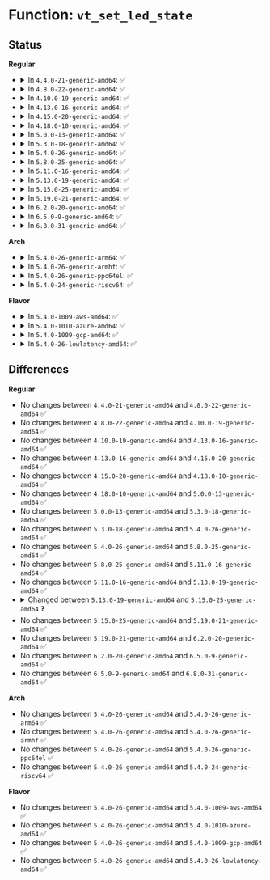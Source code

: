 # Function: <code>vt_set_led_state</code>

## Status
<b>Regular</b>
<ul>
<li>
<details>
<summary>In <code>4.4.0-21-generic-amd64</code>: ✅</summary>

```c
void vt_set_led_state(int console, int leds)
```

```json
{
  "name": "vt_set_led_state",
  "collision_type": "Unique Global",
  "inline_type": "No",
  "funcs": [
    {
      "addr": 18446744071584040656,
      "name": "vt_set_led_state",
      "external": true,
      "loc": "drivers/tty/vt/keyboard.c:1144",
      "file": "drivers/tty/vt/keyboard.c",
      "inline": "seen, unknown",
      "caller_inline": [],
      "caller_func": [
        "drivers/tty/vt/vt.c:do_con_trol"
      ]
    }
  ],
  "symbols": [
    {
      "addr": 18446744071584040656,
      "name": "vt_set_led_state",
      "section": ".text",
      "bind": "STB_GLOBAL",
      "size": 27
    }
  ]
}
```
</details>
</li>
<li>
<details>
<summary>In <code>4.8.0-22-generic-amd64</code>: ✅</summary>

```c
void vt_set_led_state(int console, int leds)
```

```json
{
  "name": "vt_set_led_state",
  "collision_type": "Unique Global",
  "inline_type": "No",
  "funcs": [
    {
      "addr": 18446744071584371328,
      "name": "vt_set_led_state",
      "external": true,
      "loc": "drivers/tty/vt/keyboard.c:1132",
      "file": "drivers/tty/vt/keyboard.c",
      "inline": "seen, unknown",
      "caller_inline": [],
      "caller_func": [
        "drivers/tty/vt/vt.c:do_con_trol"
      ]
    }
  ],
  "symbols": [
    {
      "addr": 18446744071584371328,
      "name": "vt_set_led_state",
      "section": ".text",
      "bind": "STB_GLOBAL",
      "size": 27
    }
  ]
}
```
</details>
</li>
<li>
<details>
<summary>In <code>4.10.0-19-generic-amd64</code>: ✅</summary>

```c
void vt_set_led_state(int console, int leds)
```

```json
{
  "name": "vt_set_led_state",
  "collision_type": "Unique Global",
  "inline_type": "No",
  "funcs": [
    {
      "addr": 18446744071584553168,
      "name": "vt_set_led_state",
      "external": true,
      "loc": "drivers/tty/vt/keyboard.c:1132",
      "file": "drivers/tty/vt/keyboard.c",
      "inline": "seen, unknown",
      "caller_inline": [],
      "caller_func": [
        "drivers/tty/vt/vt.c:do_con_trol"
      ]
    }
  ],
  "symbols": [
    {
      "addr": 18446744071584553168,
      "name": "vt_set_led_state",
      "section": ".text",
      "bind": "STB_GLOBAL",
      "size": 27
    }
  ]
}
```
</details>
</li>
<li>
<details>
<summary>In <code>4.13.0-16-generic-amd64</code>: ✅</summary>

```c
void vt_set_led_state(int console, int leds)
```

```json
{
  "name": "vt_set_led_state",
  "collision_type": "Unique Global",
  "inline_type": "No",
  "funcs": [
    {
      "addr": 18446744071584635248,
      "name": "vt_set_led_state",
      "external": true,
      "loc": "drivers/tty/vt/keyboard.c:1133",
      "file": "drivers/tty/vt/keyboard.c",
      "inline": "seen, unknown",
      "caller_inline": [],
      "caller_func": [
        "drivers/tty/vt/vt.c:do_con_trol"
      ]
    }
  ],
  "symbols": [
    {
      "addr": 18446744071584635248,
      "name": "vt_set_led_state",
      "section": ".text",
      "bind": "STB_GLOBAL",
      "size": 27
    }
  ]
}
```
</details>
</li>
<li>
<details>
<summary>In <code>4.15.0-20-generic-amd64</code>: ✅</summary>

```c
void vt_set_led_state(int console, int leds)
```

```json
{
  "name": "vt_set_led_state",
  "collision_type": "Unique Global",
  "inline_type": "No",
  "funcs": [
    {
      "addr": 18446744071585047664,
      "name": "vt_set_led_state",
      "external": true,
      "loc": "drivers/tty/vt/keyboard.c:1134",
      "file": "drivers/tty/vt/keyboard.c",
      "inline": "seen, unknown",
      "caller_inline": [],
      "caller_func": [
        "drivers/tty/vt/vt.c:do_con_trol"
      ]
    }
  ],
  "symbols": [
    {
      "addr": 18446744071585047664,
      "name": "vt_set_led_state",
      "section": ".text",
      "bind": "STB_GLOBAL",
      "size": 27
    }
  ]
}
```
</details>
</li>
<li>
<details>
<summary>In <code>4.18.0-10-generic-amd64</code>: ✅</summary>

```c
void vt_set_led_state(int console, int leds)
```

```json
{
  "name": "vt_set_led_state",
  "collision_type": "Unique Global",
  "inline_type": "No",
  "funcs": [
    {
      "addr": 18446744071585281776,
      "name": "vt_set_led_state",
      "external": true,
      "loc": "drivers/tty/vt/keyboard.c:1134",
      "file": "drivers/tty/vt/keyboard.c",
      "inline": "seen, unknown",
      "caller_inline": [],
      "caller_func": [
        "drivers/tty/vt/vt.c:do_con_trol"
      ]
    }
  ],
  "symbols": [
    {
      "addr": 18446744071585281776,
      "name": "vt_set_led_state",
      "section": ".text",
      "bind": "STB_GLOBAL",
      "size": 27
    }
  ]
}
```
</details>
</li>
<li>
<details>
<summary>In <code>5.0.0-13-generic-amd64</code>: ✅</summary>

```c
void vt_set_led_state(int console, int leds)
```

```json
{
  "name": "vt_set_led_state",
  "collision_type": "Unique Global",
  "inline_type": "No",
  "funcs": [
    {
      "addr": 18446744071585401776,
      "name": "vt_set_led_state",
      "external": true,
      "loc": "drivers/tty/vt/keyboard.c:1164",
      "file": "drivers/tty/vt/keyboard.c",
      "inline": "seen, unknown",
      "caller_inline": [],
      "caller_func": [
        "drivers/tty/vt/vt.c:do_con_trol"
      ]
    }
  ],
  "symbols": [
    {
      "addr": 18446744071585401776,
      "name": "vt_set_led_state",
      "section": ".text",
      "bind": "STB_GLOBAL",
      "size": 27
    }
  ]
}
```
</details>
</li>
<li>
<details>
<summary>In <code>5.3.0-18-generic-amd64</code>: ✅</summary>

```c
void vt_set_led_state(int console, int leds)
```

```json
{
  "name": "vt_set_led_state",
  "collision_type": "Unique Global",
  "inline_type": "No",
  "funcs": [
    {
      "addr": 18446744071585616032,
      "name": "vt_set_led_state",
      "external": true,
      "loc": "drivers/tty/vt/keyboard.c:1165",
      "file": "drivers/tty/vt/keyboard.c",
      "inline": "seen, unknown",
      "caller_inline": [],
      "caller_func": [
        "drivers/tty/vt/vt.c:do_con_trol"
      ]
    }
  ],
  "symbols": [
    {
      "addr": 18446744071585616032,
      "name": "vt_set_led_state",
      "section": ".text",
      "bind": "STB_GLOBAL",
      "size": 27
    }
  ]
}
```
</details>
</li>
<li>
<details>
<summary>In <code>5.4.0-26-generic-amd64</code>: ✅</summary>

```c
void vt_set_led_state(int console, int leds)
```

```json
{
  "name": "vt_set_led_state",
  "collision_type": "Unique Global",
  "inline_type": "No",
  "funcs": [
    {
      "addr": 18446744071585757200,
      "name": "vt_set_led_state",
      "external": true,
      "loc": "drivers/tty/vt/keyboard.c:1165",
      "file": "drivers/tty/vt/keyboard.c",
      "inline": "seen, unknown",
      "caller_inline": [],
      "caller_func": [
        "drivers/tty/vt/vt.c:do_con_trol"
      ]
    }
  ],
  "symbols": [
    {
      "addr": 18446744071585757200,
      "name": "vt_set_led_state",
      "section": ".text",
      "bind": "STB_GLOBAL",
      "size": 27
    }
  ]
}
```
</details>
</li>
<li>
<details>
<summary>In <code>5.8.0-25-generic-amd64</code>: ✅</summary>

```c
void vt_set_led_state(int console, int leds)
```

```json
{
  "name": "vt_set_led_state",
  "collision_type": "Unique Global",
  "inline_type": "No",
  "funcs": [
    {
      "addr": 18446744071586487008,
      "name": "vt_set_led_state",
      "external": true,
      "loc": "drivers/tty/vt/keyboard.c:1171",
      "file": "drivers/tty/vt/keyboard.c",
      "inline": "seen, unknown",
      "caller_inline": [],
      "caller_func": [
        "drivers/tty/vt/vt.c:do_con_trol"
      ]
    }
  ],
  "symbols": [
    {
      "addr": 18446744071586487008,
      "name": "vt_set_led_state",
      "section": ".text",
      "bind": "STB_GLOBAL",
      "size": 116
    }
  ]
}
```
</details>
</li>
<li>
<details>
<summary>In <code>5.11.0-16-generic-amd64</code>: ✅</summary>

```c
void vt_set_led_state(int console, int leds)
```

```json
{
  "name": "vt_set_led_state",
  "collision_type": "Unique Global",
  "inline_type": "No",
  "funcs": [
    {
      "addr": 18446744071586600896,
      "name": "vt_set_led_state",
      "external": true,
      "loc": "drivers/tty/vt/keyboard.c:1184",
      "file": "drivers/tty/vt/keyboard.c",
      "inline": "seen, unknown",
      "caller_inline": [],
      "caller_func": [
        "drivers/tty/vt/vt.c:do_con_trol"
      ]
    }
  ],
  "symbols": [
    {
      "addr": 18446744071586600896,
      "name": "vt_set_led_state",
      "section": ".text",
      "bind": "STB_GLOBAL",
      "size": 116
    }
  ]
}
```
</details>
</li>
<li>
<details>
<summary>In <code>5.13.0-19-generic-amd64</code>: ✅</summary>

```c
void vt_set_led_state(int console, int leds)
```

```json
{
  "name": "vt_set_led_state",
  "collision_type": "Unique Global",
  "inline_type": "No",
  "funcs": [
    {
      "addr": 18446744071586485264,
      "name": "vt_set_led_state",
      "external": true,
      "loc": "drivers/tty/vt/keyboard.c:1196",
      "file": "drivers/tty/vt/keyboard.c",
      "inline": "seen, unknown",
      "caller_inline": [],
      "caller_func": [
        "drivers/tty/vt/vt.c:do_con_trol"
      ]
    }
  ],
  "symbols": [
    {
      "addr": 18446744071586485264,
      "name": "vt_set_led_state",
      "section": ".text",
      "bind": "STB_GLOBAL",
      "size": 125
    }
  ]
}
```
</details>
</li>
<li>
<details>
<summary>In <code>5.15.0-25-generic-amd64</code>: ✅</summary>

```c
void vt_set_led_state(unsigned int console, int leds)
```

```json
{
  "name": "vt_set_led_state",
  "collision_type": "Unique Global",
  "inline_type": "No",
  "funcs": [
    {
      "addr": 18446744071587015088,
      "name": "vt_set_led_state",
      "external": true,
      "loc": "drivers/tty/vt/keyboard.c:1196",
      "file": "drivers/tty/vt/keyboard.c",
      "inline": "seen, unknown",
      "caller_inline": [],
      "caller_func": [
        "drivers/tty/vt/vt.c:do_con_trol"
      ]
    }
  ],
  "symbols": [
    {
      "addr": 18446744071587015088,
      "name": "vt_set_led_state",
      "section": ".text",
      "bind": "STB_GLOBAL",
      "size": 145
    }
  ]
}
```
</details>
</li>
<li>
<details>
<summary>In <code>5.19.0-21-generic-amd64</code>: ✅</summary>

```c
void vt_set_led_state(unsigned int console, int leds)
```

```json
{
  "name": "vt_set_led_state",
  "collision_type": "Unique Global",
  "inline_type": "No",
  "funcs": [
    {
      "addr": 18446744071588315328,
      "name": "vt_set_led_state",
      "external": true,
      "loc": "drivers/tty/vt/keyboard.c:1203",
      "file": "drivers/tty/vt/keyboard.c",
      "inline": "seen, unknown",
      "caller_inline": [],
      "caller_func": [
        "drivers/tty/vt/vt.c:do_con_trol"
      ]
    }
  ],
  "symbols": [
    {
      "addr": 18446744071588315328,
      "name": "vt_set_led_state",
      "section": ".text",
      "bind": "STB_GLOBAL",
      "size": 159
    }
  ]
}
```
</details>
</li>
<li>
<details>
<summary>In <code>6.2.0-20-generic-amd64</code>: ✅</summary>

```c
void vt_set_led_state(unsigned int console, int leds)
```

```json
{
  "name": "vt_set_led_state",
  "collision_type": "Unique Global",
  "inline_type": "No",
  "funcs": [
    {
      "addr": 18446744071589733904,
      "name": "vt_set_led_state",
      "external": true,
      "loc": "drivers/tty/vt/keyboard.c:1203",
      "file": "drivers/tty/vt/keyboard.c",
      "inline": "seen, unknown",
      "caller_inline": [],
      "caller_func": [
        "drivers/tty/vt/vt.c:do_con_trol"
      ]
    }
  ],
  "symbols": [
    {
      "addr": 18446744071589733904,
      "name": "vt_set_led_state",
      "section": ".text",
      "bind": "STB_GLOBAL",
      "size": 159
    }
  ]
}
```
</details>
</li>
<li>
<details>
<summary>In <code>6.5.0-9-generic-amd64</code>: ✅</summary>

```c
void vt_set_led_state(unsigned int console, int leds)
```

```json
{
  "name": "vt_set_led_state",
  "collision_type": "Unique Global",
  "inline_type": "No",
  "funcs": [
    {
      "addr": 18446744071590038768,
      "name": "vt_set_led_state",
      "external": true,
      "loc": "drivers/tty/vt/keyboard.c:1203",
      "file": "drivers/tty/vt/keyboard.c",
      "inline": "seen, unknown",
      "caller_inline": [],
      "caller_func": [
        "drivers/tty/vt/vt.c:do_con_trol"
      ]
    }
  ],
  "symbols": [
    {
      "addr": 18446744071590038768,
      "name": "vt_set_led_state",
      "section": ".text",
      "bind": "STB_GLOBAL",
      "size": 159
    }
  ]
}
```
</details>
</li>
<li>
<details>
<summary>In <code>6.8.0-31-generic-amd64</code>: ✅</summary>

```c
void vt_set_led_state(unsigned int console, int leds)
```

```json
{
  "name": "vt_set_led_state",
  "collision_type": "Unique Global",
  "inline_type": "No",
  "funcs": [
    {
      "addr": 18446744071590377648,
      "name": "vt_set_led_state",
      "external": true,
      "loc": "drivers/tty/vt/keyboard.c:1203",
      "file": "drivers/tty/vt/keyboard.c",
      "inline": "seen, unknown",
      "caller_inline": [],
      "caller_func": [
        "drivers/tty/vt/vt.c:do_con_trol"
      ]
    }
  ],
  "symbols": [
    {
      "addr": 18446744071590377648,
      "name": "vt_set_led_state",
      "section": ".text",
      "bind": "STB_GLOBAL",
      "size": 159
    }
  ]
}
```
</details>
</li>
</ul>
<b>Arch</b>
<ul>
<li>
<details>
<summary>In <code>5.4.0-26-generic-arm64</code>: ✅</summary>

```c
void vt_set_led_state(int console, int leds)
```

```json
{
  "name": "vt_set_led_state",
  "collision_type": "Unique Global",
  "inline_type": "No",
  "funcs": [
    {
      "addr": 18446603336498464128,
      "name": "vt_set_led_state",
      "external": true,
      "loc": "drivers/tty/vt/keyboard.c:1165",
      "file": "drivers/tty/vt/keyboard.c",
      "inline": "seen, unknown",
      "caller_inline": [],
      "caller_func": [
        "drivers/tty/vt/vt.c:do_con_trol"
      ]
    }
  ],
  "symbols": [
    {
      "addr": 18446603336498464128,
      "name": "vt_set_led_state",
      "section": ".text",
      "bind": "STB_GLOBAL",
      "size": 72
    }
  ]
}
```
</details>
</li>
<li>
<details>
<summary>In <code>5.4.0-26-generic-armhf</code>: ✅</summary>

```c
void vt_set_led_state(int console, int leds)
```

```json
{
  "name": "vt_set_led_state",
  "collision_type": "Unique Global",
  "inline_type": "No",
  "funcs": [
    {
      "addr": 3231126456,
      "name": "vt_set_led_state",
      "external": true,
      "loc": "drivers/tty/vt/keyboard.c:1165",
      "file": "drivers/tty/vt/keyboard.c",
      "inline": "seen, unknown",
      "caller_inline": [],
      "caller_func": [
        "drivers/tty/vt/vt.c:do_con_trol"
      ]
    }
  ],
  "symbols": [
    {
      "addr": 3231126456,
      "name": "vt_set_led_state",
      "section": ".text",
      "bind": "STB_GLOBAL",
      "size": 44
    }
  ]
}
```
</details>
</li>
<li>
<details>
<summary>In <code>5.4.0-26-generic-ppc64el</code>: ✅</summary>

```c
void vt_set_led_state(int console, int leds)
```

```json
{
  "name": "vt_set_led_state",
  "collision_type": "Unique Global",
  "inline_type": "No",
  "funcs": [
    {
      "addr": 13835058055291654624,
      "name": "vt_set_led_state",
      "external": true,
      "loc": "drivers/tty/vt/keyboard.c:1165",
      "file": "drivers/tty/vt/keyboard.c",
      "inline": "seen, unknown",
      "caller_inline": [],
      "caller_func": [
        "drivers/tty/vt/vt.c:do_con_trol"
      ]
    }
  ],
  "symbols": [
    {
      "addr": 13835058055291654624,
      "name": "vt_set_led_state",
      "section": ".text",
      "bind": "STB_GLOBAL",
      "size": 44
    }
  ]
}
```
</details>
</li>
<li>
<details>
<summary>In <code>5.4.0-24-generic-riscv64</code>: ✅</summary>

```c
void vt_set_led_state(int console, int leds)
```

```json
{
  "name": "vt_set_led_state",
  "collision_type": "Unique Global",
  "inline_type": "No",
  "funcs": [
    {
      "addr": 18446743936276105314,
      "name": "vt_set_led_state",
      "external": true,
      "loc": "drivers/tty/vt/keyboard.c:1165",
      "file": "drivers/tty/vt/keyboard.c",
      "inline": "seen, unknown",
      "caller_inline": [],
      "caller_func": [
        "drivers/tty/vt/vt.c:do_con_trol"
      ]
    }
  ],
  "symbols": [
    {
      "addr": 18446743936276105314,
      "name": "vt_set_led_state",
      "section": ".text",
      "bind": "STB_GLOBAL",
      "size": 64
    }
  ]
}
```
</details>
</li>
</ul>
<b>Flavor</b>
<ul>
<li>
<details>
<summary>In <code>5.4.0-1009-aws-amd64</code>: ✅</summary>

```c
void vt_set_led_state(int console, int leds)
```

```json
{
  "name": "vt_set_led_state",
  "collision_type": "Unique Global",
  "inline_type": "No",
  "funcs": [
    {
      "addr": 18446744071585518192,
      "name": "vt_set_led_state",
      "external": true,
      "loc": "drivers/tty/vt/keyboard.c:1165",
      "file": "drivers/tty/vt/keyboard.c",
      "inline": "seen, unknown",
      "caller_inline": [],
      "caller_func": [
        "drivers/tty/vt/vt.c:do_con_trol"
      ]
    }
  ],
  "symbols": [
    {
      "addr": 18446744071585518192,
      "name": "vt_set_led_state",
      "section": ".text",
      "bind": "STB_GLOBAL",
      "size": 27
    }
  ]
}
```
</details>
</li>
<li>
<details>
<summary>In <code>5.4.0-1010-azure-amd64</code>: ✅</summary>

```c
void vt_set_led_state(int console, int leds)
```

```json
{
  "name": "vt_set_led_state",
  "collision_type": "Unique Global",
  "inline_type": "No",
  "funcs": [
    {
      "addr": 18446744071585388016,
      "name": "vt_set_led_state",
      "external": true,
      "loc": "drivers/tty/vt/keyboard.c:1165",
      "file": "drivers/tty/vt/keyboard.c",
      "inline": "seen, unknown",
      "caller_inline": [],
      "caller_func": [
        "drivers/tty/vt/vt.c:do_con_trol"
      ]
    }
  ],
  "symbols": [
    {
      "addr": 18446744071585388016,
      "name": "vt_set_led_state",
      "section": ".text",
      "bind": "STB_GLOBAL",
      "size": 27
    }
  ]
}
```
</details>
</li>
<li>
<details>
<summary>In <code>5.4.0-1009-gcp-amd64</code>: ✅</summary>

```c
void vt_set_led_state(int console, int leds)
```

```json
{
  "name": "vt_set_led_state",
  "collision_type": "Unique Global",
  "inline_type": "No",
  "funcs": [
    {
      "addr": 18446744071585707600,
      "name": "vt_set_led_state",
      "external": true,
      "loc": "drivers/tty/vt/keyboard.c:1165",
      "file": "drivers/tty/vt/keyboard.c",
      "inline": "seen, unknown",
      "caller_inline": [],
      "caller_func": [
        "drivers/tty/vt/vt.c:do_con_trol"
      ]
    }
  ],
  "symbols": [
    {
      "addr": 18446744071585707600,
      "name": "vt_set_led_state",
      "section": ".text",
      "bind": "STB_GLOBAL",
      "size": 27
    }
  ]
}
```
</details>
</li>
<li>
<details>
<summary>In <code>5.4.0-26-lowlatency-amd64</code>: ✅</summary>

```c
void vt_set_led_state(int console, int leds)
```

```json
{
  "name": "vt_set_led_state",
  "collision_type": "Unique Global",
  "inline_type": "No",
  "funcs": [
    {
      "addr": 18446744071585815632,
      "name": "vt_set_led_state",
      "external": true,
      "loc": "drivers/tty/vt/keyboard.c:1165",
      "file": "drivers/tty/vt/keyboard.c",
      "inline": "seen, unknown",
      "caller_inline": [],
      "caller_func": [
        "drivers/tty/vt/vt.c:do_con_trol"
      ]
    }
  ],
  "symbols": [
    {
      "addr": 18446744071585815632,
      "name": "vt_set_led_state",
      "section": ".text",
      "bind": "STB_GLOBAL",
      "size": 27
    }
  ]
}
```
</details>
</li>
</ul>

## Differences
<b>Regular</b>
<ul>
<li>
No changes between <code>4.4.0-21-generic-amd64</code> and <code>4.8.0-22-generic-amd64</code> ✅
</li>
<li>
No changes between <code>4.8.0-22-generic-amd64</code> and <code>4.10.0-19-generic-amd64</code> ✅
</li>
<li>
No changes between <code>4.10.0-19-generic-amd64</code> and <code>4.13.0-16-generic-amd64</code> ✅
</li>
<li>
No changes between <code>4.13.0-16-generic-amd64</code> and <code>4.15.0-20-generic-amd64</code> ✅
</li>
<li>
No changes between <code>4.15.0-20-generic-amd64</code> and <code>4.18.0-10-generic-amd64</code> ✅
</li>
<li>
No changes between <code>4.18.0-10-generic-amd64</code> and <code>5.0.0-13-generic-amd64</code> ✅
</li>
<li>
No changes between <code>5.0.0-13-generic-amd64</code> and <code>5.3.0-18-generic-amd64</code> ✅
</li>
<li>
No changes between <code>5.3.0-18-generic-amd64</code> and <code>5.4.0-26-generic-amd64</code> ✅
</li>
<li>
No changes between <code>5.4.0-26-generic-amd64</code> and <code>5.8.0-25-generic-amd64</code> ✅
</li>
<li>
No changes between <code>5.8.0-25-generic-amd64</code> and <code>5.11.0-16-generic-amd64</code> ✅
</li>
<li>
No changes between <code>5.11.0-16-generic-amd64</code> and <code>5.13.0-19-generic-amd64</code> ✅
</li>
<li>
<details>
<summary>Changed between <code>5.13.0-19-generic-amd64</code> and <code>5.15.0-25-generic-amd64</code> ❓</summary>
<ul>
<li>
<b>Param type changed. </b>
<code>int console</code> ➡️ <code>unsigned int console</code>
</li>
</ul>
</details>
</li>
<li>
No changes between <code>5.15.0-25-generic-amd64</code> and <code>5.19.0-21-generic-amd64</code> ✅
</li>
<li>
No changes between <code>5.19.0-21-generic-amd64</code> and <code>6.2.0-20-generic-amd64</code> ✅
</li>
<li>
No changes between <code>6.2.0-20-generic-amd64</code> and <code>6.5.0-9-generic-amd64</code> ✅
</li>
<li>
No changes between <code>6.5.0-9-generic-amd64</code> and <code>6.8.0-31-generic-amd64</code> ✅
</li>
</ul>
<b>Arch</b>
<ul>
<li>
No changes between <code>5.4.0-26-generic-amd64</code> and <code>5.4.0-26-generic-arm64</code> ✅
</li>
<li>
No changes between <code>5.4.0-26-generic-amd64</code> and <code>5.4.0-26-generic-armhf</code> ✅
</li>
<li>
No changes between <code>5.4.0-26-generic-amd64</code> and <code>5.4.0-26-generic-ppc64el</code> ✅
</li>
<li>
No changes between <code>5.4.0-26-generic-amd64</code> and <code>5.4.0-24-generic-riscv64</code> ✅
</li>
</ul>
<b>Flavor</b>
<ul>
<li>
No changes between <code>5.4.0-26-generic-amd64</code> and <code>5.4.0-1009-aws-amd64</code> ✅
</li>
<li>
No changes between <code>5.4.0-26-generic-amd64</code> and <code>5.4.0-1010-azure-amd64</code> ✅
</li>
<li>
No changes between <code>5.4.0-26-generic-amd64</code> and <code>5.4.0-1009-gcp-amd64</code> ✅
</li>
<li>
No changes between <code>5.4.0-26-generic-amd64</code> and <code>5.4.0-26-lowlatency-amd64</code> ✅
</li>
</ul>
